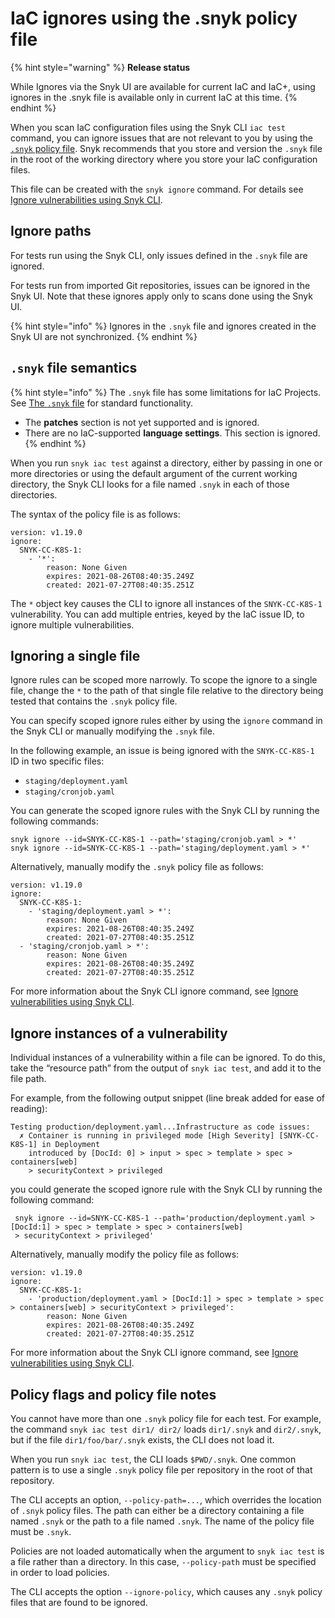 # IaC ignores using the .snyk policy file

{% hint style="warning" %}
**Release status**

While Ignores via the Snyk UI are available for current IaC and IaC+, using ignores in the .snyk file is available only in current IaC at this time.&#x20;
{% endhint %}

When you scan IaC configuration files using the Snyk CLI `iac test` command, you can ignore issues that are not relevant to you by using the [`.snyk` policy file](../../../scan-with-snyk/policies/the-.snyk-file.md). Snyk recommends that you store and version the `.snyk` file in the root of the working directory where you store your IaC configuration files.

This file can be created with the `snyk ignore` command. For details see [Ignore vulnerabilities using Snyk CLI](../ignore-vulnerabilities-using-the-snyk-cli.md).

## Ignore paths

For tests run using the Snyk CLI, only issues defined in the `.snyk` file are ignored.

For tests run from imported Git repositories, issues can be ignored in the Snyk UI. Note that these ignores apply only to scans done using the Snyk UI.

{% hint style="info" %}
Ignores in the `.snyk` file and ignores created in the Snyk UI are not synchronized.
{% endhint %}

## `.snyk` file semantics

{% hint style="info" %}
The `.snyk` file has some limitations for IaC Projects. See [The `.snyk` file](../../../scan-with-snyk/policies/the-.snyk-file.md) for standard functionality.

* The **patches** section is not yet supported and is ignored.
* There are no IaC-supported **language settings**. This section is ignored.
{% endhint %}

When you run `snyk iac test` against a directory, either by passing in one or more directories or using the default argument of the current working directory, the Snyk CLI looks for a file named `.snyk` in each of those directories.

The syntax of the policy file is as follows:

```
version: v1.19.0
ignore:
  SNYK-CC-K8S-1:
    - '*':
        reason: None Given
        expires: 2021-08-26T08:40:35.249Z
        created: 2021-07-27T08:40:35.251Z
```

The `*` object key causes the CLI to ignore all instances of the `SNYK-CC-K8S-1` vulnerability. You can add multiple entries, keyed by the IaC issue ID, to ignore multiple vulnerabilities.

## Ignoring a single file

Ignore rules can be scoped more narrowly. To scope the ignore to a single file, change the `*` to the path of that single file relative to the directory being tested that contains the `.snyk` policy file.

You can specify scoped ignore rules either by using the `ignore` command in the Snyk CLI or manually modifying the `.snyk` file.

In the following example, an issue is being ignored with the `SNYK-CC-K8S-1` ID in two specific files:

* `staging/deployment.yaml`
* `staging/cronjob.yaml`

You can generate the scoped ignore rules with the Snyk CLI by running the following commands:

```
snyk ignore --id=SNYK-CC-K8S-1 --path='staging/cronjob.yaml > *'
snyk ignore --id=SNYK-CC-K8S-1 --path='staging/deployment.yaml > *'
```

Alternatively, manually modify the `.snyk` policy file as follows:

```
version: v1.19.0
ignore:
  SNYK-CC-K8S-1:
    - 'staging/deployment.yaml > *':
        reason: None Given
        expires: 2021-08-26T08:40:35.249Z
        created: 2021-07-27T08:40:35.251Z
  - 'staging/cronjob.yaml > *':
        reason: None Given
        expires: 2021-08-26T08:40:35.249Z
        created: 2021-07-27T08:40:35.251Z
```

For more information about the Snyk CLI ignore command, see [Ignore vulnerabilities using Snyk CLI](../ignore-vulnerabilities-using-the-snyk-cli.md).

## Ignore instances of a vulnerability

Individual instances of a vulnerability within a file can be ignored. To do this, take the “resource path” from the output of `snyk iac test`, and add it to the file path.

For example, from the following output snippet (line break added for ease of reading):

```
Testing production/deployment.yaml...Infrastructure as code issues:
  ✗ Container is running in privileged mode [High Severity] [SNYK-CC-K8S-1] in Deployment
    introduced by [DocId: 0] > input > spec > template > spec > containers[web] 
    > securityContext > privileged
```

you could generate the scoped ignore rule with the Snyk CLI by running the following command:

```
 snyk ignore --id=SNYK-CC-K8S-1 --path='production/deployment.yaml > [DocId:1] > spec > template > spec > containers[web] 
 > securityContext > privileged'
```

Alternatively, manually modify the policy file as follows:

```
version: v1.19.0
ignore:
  SNYK-CC-K8S-1:
    - 'production/deployment.yaml > [DocId:1] > spec > template > spec > containers[web] > securityContext > privileged':
        reason: None Given
        expires: 2021-08-26T08:40:35.249Z
        created: 2021-07-27T08:40:35.251Z
```

For more information about the Snyk CLI ignore command, see [Ignore vulnerabilities using Snyk CLI](../ignore-vulnerabilities-using-the-snyk-cli.md).

## Policy flags and policy file notes

You cannot have more than one `.snyk` policy file for each test. For example, the command `snyk iac test dir1/ dir2/` loads `dir1/.snyk` and `dir2/.snyk`, but if the file `dir1/foo/bar/.snyk` exists, the CLI does not load it.

When you run `snyk iac test`, the CLI loads `$PWD/.snyk`. One common pattern is to use a single `.snyk` policy file per repository in the root of that repository.

The CLI accepts an option, `--policy-path=...`, which overrides the location of `.snyk` policy files. The path can either be a directory containing a file named `.snyk` or the path to a file named `.snyk`. The name of the policy file must be `.snyk`.

Policies are not loaded automatically when the argument to `snyk iac test` is a file rather than a directory. In this case, `--policy-path` must be specified in order to load policies.

The CLI accepts the option `--ignore-policy`, which causes any `.snyk` policy files that are found to be ignored.
